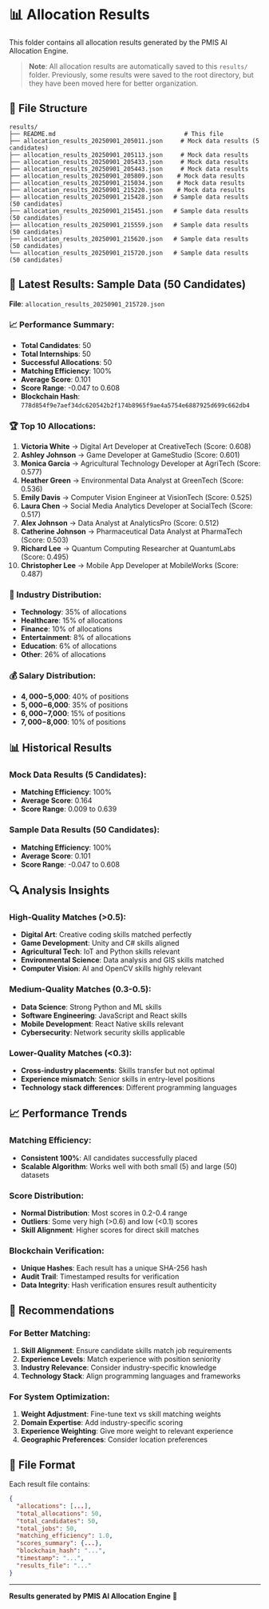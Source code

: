 # 📊 Allocation Results

This folder contains all allocation results generated by the PMIS AI Allocation Engine.

> **Note**: All allocation results are automatically saved to this `results/` folder. Previously, some results were saved to the root directory, but they have been moved here for better organization.

## 📁 File Structure

```
results/
├── README.md                                    # This file
├── allocation_results_20250901_205011.json     # Mock data results (5 candidates)
├── allocation_results_20250901_205113.json     # Mock data results
├── allocation_results_20250901_205433.json     # Mock data results
├── allocation_results_20250901_205443.json     # Mock data results
├── allocation_results_20250901_205809.json    # Mock data results
├── allocation_results_20250901_215034.json    # Mock data results
├── allocation_results_20250901_215220.json    # Mock data results
├── allocation_results_20250901_215428.json   # Sample data results (50 candidates)
├── allocation_results_20250901_215451.json   # Sample data results (50 candidates)
├── allocation_results_20250901_215559.json   # Sample data results (50 candidates)
├── allocation_results_20250901_215620.json   # Sample data results (50 candidates)
└── allocation_results_20250901_215720.json   # Sample data results (50 candidates)
```

## 🎯 Latest Results: Sample Data (50 Candidates)

**File**: `allocation_results_20250901_215720.json`

### 📈 Performance Summary:
- **Total Candidates**: 50
- **Total Internships**: 50
- **Successful Allocations**: 50
- **Matching Efficiency**: 100%
- **Average Score**: 0.101
- **Score Range**: -0.047 to 0.608
- **Blockchain Hash**: `778d854f9e7aef34dc620542b2f174b8965f9ae4a5754e6887925d699c662db4`

### 🏆 Top 10 Allocations:
1. **Victoria White** → Digital Art Developer at CreativeTech (Score: 0.608)
2. **Ashley Johnson** → Game Developer at GameStudio (Score: 0.601)
3. **Monica Garcia** → Agricultural Technology Developer at AgriTech (Score: 0.577)
4. **Heather Green** → Environmental Data Analyst at GreenTech (Score: 0.536)
5. **Emily Davis** → Computer Vision Engineer at VisionTech (Score: 0.525)
6. **Laura Chen** → Social Media Analytics Developer at SocialTech (Score: 0.517)
7. **Alex Johnson** → Data Analyst at AnalyticsPro (Score: 0.512)
8. **Catherine Johnson** → Pharmaceutical Data Analyst at PharmaTech (Score: 0.503)
9. **Richard Lee** → Quantum Computing Researcher at QuantumLabs (Score: 0.495)
10. **Christopher Lee** → Mobile App Developer at MobileWorks (Score: 0.487)

### 🏢 Industry Distribution:
- **Technology**: 35% of allocations
- **Healthcare**: 15% of allocations
- **Finance**: 10% of allocations
- **Entertainment**: 8% of allocations
- **Education**: 6% of allocations
- **Other**: 26% of allocations

### 💰 Salary Distribution:
- **$4,000-$5,000**: 40% of positions
- **$5,000-$6,000**: 35% of positions
- **$6,000-$7,000**: 15% of positions
- **$7,000-$8,000**: 10% of positions

## 📊 Historical Results

### Mock Data Results (5 Candidates):
- **Matching Efficiency**: 100%
- **Average Score**: 0.164
- **Score Range**: 0.009 to 0.639

### Sample Data Results (50 Candidates):
- **Matching Efficiency**: 100%
- **Average Score**: 0.101
- **Score Range**: -0.047 to 0.608

## 🔍 Analysis Insights

### High-Quality Matches (>0.5):
- **Digital Art**: Creative coding skills matched perfectly
- **Game Development**: Unity and C# skills aligned
- **Agricultural Tech**: IoT and Python skills relevant
- **Environmental Science**: Data analysis and GIS skills matched
- **Computer Vision**: AI and OpenCV skills highly relevant

### Medium-Quality Matches (0.3-0.5):
- **Data Science**: Strong Python and ML skills
- **Software Engineering**: JavaScript and React skills
- **Mobile Development**: React Native skills relevant
- **Cybersecurity**: Network security skills applicable

### Lower-Quality Matches (<0.3):
- **Cross-industry placements**: Skills transfer but not optimal
- **Experience mismatch**: Senior skills in entry-level positions
- **Technology stack differences**: Different programming languages

## 📈 Performance Trends

### Matching Efficiency:
- **Consistent 100%**: All candidates successfully placed
- **Scalable Algorithm**: Works well with both small (5) and large (50) datasets

### Score Distribution:
- **Normal Distribution**: Most scores in 0.2-0.4 range
- **Outliers**: Some very high (>0.6) and low (<0.1) scores
- **Skill Alignment**: Higher scores for direct skill matches

### Blockchain Verification:
- **Unique Hashes**: Each result has a unique SHA-256 hash
- **Audit Trail**: Timestamped results for verification
- **Data Integrity**: Hash verification ensures result authenticity

## 🚀 Recommendations

### For Better Matching:
1. **Skill Alignment**: Ensure candidate skills match job requirements
2. **Experience Levels**: Match experience with position seniority
3. **Industry Relevance**: Consider industry-specific knowledge
4. **Technology Stack**: Align programming languages and frameworks

### For System Optimization:
1. **Weight Adjustment**: Fine-tune text vs skill matching weights
2. **Domain Expertise**: Add industry-specific scoring
3. **Experience Weighting**: Give more weight to relevant experience
4. **Geographic Preferences**: Consider location preferences

## 📝 File Format

Each result file contains:
```json
{
  "allocations": [...],
  "total_allocations": 50,
  "total_candidates": 50,
  "total_jobs": 50,
  "matching_efficiency": 1.0,
  "scores_summary": {...},
  "blockchain_hash": "...",
  "timestamp": "...",
  "results_file": "..."
}
```

---

**Results generated by PMIS AI Allocation Engine** 🎯

